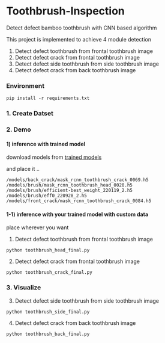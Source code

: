 # Toothbrush-Inspection
Detect defect bamboo toothbrush with CNN based algorithm


This project is implemented to achieve 4 module detection

1. Detect defect toothbrush from frontal toothbrush image
2. Detect defect crack from frontal toothbrush image
3. Detect defect side toothbrush from side toothbrush image
4. Detect defect crack from back toothbrush image


### Environment

~~~
pip install -r requirements.txt
~~~


### 1. Create Datset


### 2. Demo

#### 1) inference with trained model 
download models from [trained models](https://sookmyungackr.sharepoint.com/sites/dr_noah/Shared%20Documents/Forms/AllItems.aspx)

and place it ..

~~~
/models/back_crack/mask_rcnn_toothbrush_crack_0069.h5
/models/brush/mask_rcnn_toothbrush_head_0020.h5
/models/brush/efficient-best_weight_220119_2.h5
/models/brush/eff0_220928_2.h5
/models/front_crack/mask_rcnn_toothbrush_crack_0084.h5
~~~


#### 1-1) inference with your trained model with custom data

place wherever you want



1. Detect defect toothbrush from frontal toothbrush image
~~~
python toothbrush_head_final.py
~~~

2. Detect defect crack from frontal toothbrush image
~~~
python toothbrush_crack_final.py
~~~


### 3. Visualize




3. Detect defect side toothbrush from side toothbrush image
~~~
python toothbrush_side_final.py
~~~

4. Detect defect crack from back toothbrush image
~~~
python toothbrush_back_final.py
~~~
